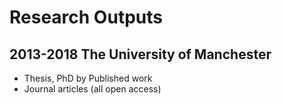 # Research Outputs
## 2013-2018 The University of Manchester
- Thesis, PhD by Published work
- Journal articles (all open access)



